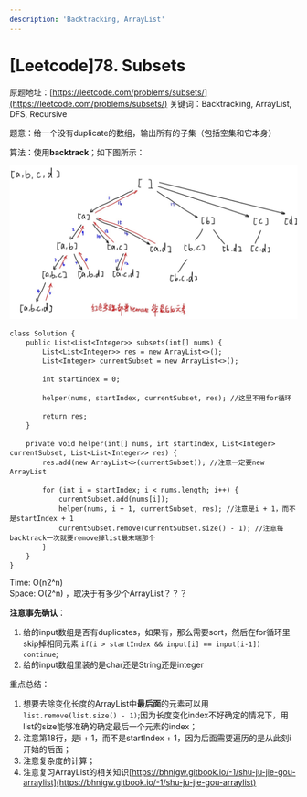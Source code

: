 ```yaml
---
description: 'Backtracking, ArrayList'
---
```


# \[Leetcode\]78. Subsets

原题地址：[https://leetcode.com/problems/subsets/](https://leetcode.com/problems/subsets/) 关键词：Backtracking, ArrayList, DFS, Recursive

题意：给一个没有duplicate的数组，输出所有的子集（包括空集和它本身）

算法：使用**backtrack**；如下图所示：

![](.gitbook/assets/picture1.jpg)



```text
class Solution {
    public List<List<Integer>> subsets(int[] nums) {
        List<List<Integer>> res = new ArrayList<>();
        List<Integer> currentSubset = new ArrayList<>();
        
        int startIndex = 0;
        
        helper(nums, startIndex, currentSubset, res); //这里不用for循环
        
        return res;
    }
    
    private void helper(int[] nums, int startIndex, List<Integer> currentSubset, List<List<Integer>> res) {
        res.add(new ArrayList<>(currentSubset)); //注意一定要new ArrayList
        
        for (int i = startIndex; i < nums.length; i++) {
            currentSubset.add(nums[i]);
            helper(nums, i + 1, currentSubset, res); //注意是i + 1，而不是startIndex + 1
            currentSubset.remove(currentSubset.size() - 1); //注意每backtrack一次就要remove掉list最末端那个
        }
    }
}
```

Time: O\(n2^n\)   
Space: O\(2^n\) ，取决于有多少个ArrayList？？？



**注意事先确认**：  
1. 给的input数组是否有duplicates，如果有，那么需要sort，然后在for循环里skip掉相同元素 `if(i > startIndex && input[i] == input[i-1]) continue`;  
2. 给的input数组里装的是char还是String还是integer



重点总结：  
1. 想要去除变化长度的ArrayList中**最后面**的元素可以用`list.remove(list.size() - 1)`;因为长度变化index不好确定的情况下，用list的size能够准确的确定最后一个元素的index；  
2. 注意第18行，是i + 1，而不是startIndex + 1，因为后面需要遍历的是从此刻i开始的后面；  
3. 注意复杂度的计算；  
4. 注意复习ArrayList的相关知识[https://bhnigw.gitbook.io/-1/shu-ju-jie-gou-arraylist](https://bhnigw.gitbook.io/-1/shu-ju-jie-gou-arraylist)







  




